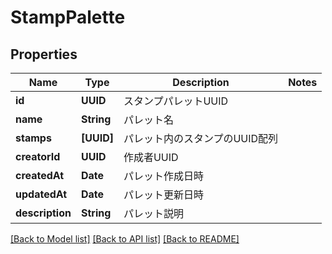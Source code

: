 # StampPalette

## Properties
Name | Type | Description | Notes
------------ | ------------- | ------------- | -------------
**id** | **UUID** | スタンプパレットUUID | 
**name** | **String** | パレット名 | 
**stamps** | **[UUID]** | パレット内のスタンプのUUID配列 | 
**creatorId** | **UUID** | 作成者UUID | 
**createdAt** | **Date** | パレット作成日時 | 
**updatedAt** | **Date** | パレット更新日時 | 
**description** | **String** | パレット説明 | 

[[Back to Model list]](../README.md#documentation-for-models) [[Back to API list]](../README.md#documentation-for-api-endpoints) [[Back to README]](../README.md)



